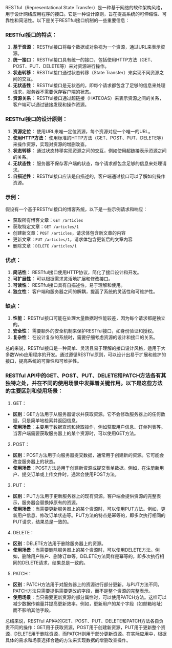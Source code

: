 RESTful（Representational State Transfer）是一种基于网络的软件架构风格，用于设计网络应用程序的接口。它是一种设计原则，旨在提高系统的可伸缩性、可靠性和简洁性。以下是关于RESTful接口机制的一些重要信息：

### RESTful接口的特点：

1.  **基于资源：** RESTful接口将每个数据或对象视为一个资源，通过URL来表示资源。
2.  **统一接口：** RESTful接口具有统一的接口，包括使用HTTP方法（GET、POST、PUT、DELETE等）来对资源进行操作。
3.  **状态转移：** RESTful接口通过状态转移（State Transfer）来实现不同资源之间的交互。
4.  **无状态性：** RESTful接口是无状态的，即每个请求都包含了足够的信息来处理请求，服务器不需要保存客户端的状态。
5.  **资源关系：** RESTful接口通过超链接（HATEOAS）来表示资源之间的关系，客户端可以通过链接发现和操作资源。

### RESTful接口的设计原则：

1.  **资源定位：** 使用URL来唯一定位资源，每个资源对应一个唯一的URL。
2.  **使用HTTP方法：** 使用标准的HTTP方法（GET、POST、PUT、DELETE等）来操作资源，实现对资源的增删改查。
3.  **状态转移：** 通过状态转移实现资源之间的交互，例如使用超链接表示资源之间的关系。
4.  **无状态性：** 服务器不保存客户端的状态，每个请求都包含足够的信息来处理请求。
5.  **自描述性：** RESTful接口应该是自描述的，客户端通过接口可以了解如何操作资源。

### 示例：

假设有一个基于RESTful接口的博客系统，以下是一些示例请求和响应：

*   获取所有博客文章：`GET /articles`
*   获取特定文章：`GET /articles/1`
*   创建新文章：`POST /articles`，请求体包含新文章的内容
*   更新文章：`PUT /articles/1`，请求体包含更新后的文章内容
*   删除文章：`DELETE /articles/1`

### 优点：

1.  **简洁性：** RESTful接口使用HTTP协议，简化了接口设计和开发。
2.  **可扩展性：** 可以根据需求灵活地扩展和修改接口。
3.  **可读性：** RESTful接口具有自描述性，易于理解和使用。
4.  **独立性：** 客户端和服务器之间的解耦，提高了系统的灵活性和可维护性。

### 缺点：

1.  **性能：** RESTful接口可能在处理大量数据时性能较差，因为每个请求都是独立的。
2.  **安全性：** 需要额外的安全机制来保护RESTful接口，如身份验证和授权。
3.  **复杂性：** 在设计复杂的系统时，需要仔细考虑资源的设计和接口的关系。

总的来说，RESTful接口是一种简单、灵活且易于理解的接口设计风格，适用于大多数Web应用程序的开发。通过遵循RESTful原则，可以设计出易于扩展和维护的接口，提高系统的可靠性和可维护性。

### RESTful API中的GET、POST、PUT、DELETE和PATCH方法各有其独特之处，并在不同的使用场景中发挥着关键作用。以下是这些方法的主要区别和使用场景：

1. GET：
  * **区别**：GET方法用于从服务器请求并获取资源。它不会修改服务器上的任何数据，只是简单地检索并返回信息。
  * **使用场景**：主要用于数据查询和读取操作，例如获取用户信息、订单列表等。当客户端需要获取服务器上的某个资源时，可以使用GET方法。

2. POST：
  * **区别**：POST方法用于向服务器提交数据，通常用于创建新的资源。它可能会改变服务器上的状态。
  * **使用场景**：POST方法适用于创建新资源或提交表单数据。例如，在注册新用户、提交订单或上传文件时，通常会使用POST方法。

3. PUT：
  * **区别**：PUT方法用于更新服务器上的现有资源。客户端会提供资源的完整表示，服务器会替换掉原有的资源。
  * **使用场景**：当需要更新服务器上的某个资源时，可以使用PUT方法。例如，更新用户信息、修改订单状态等。PUT方法的特点是幂等的，即多次执行相同的PUT请求，结果总是一致的。

4. DELETE：
  * **区别**：DELETE方法用于删除服务器上的资源。
  * **使用场景**：当需要删除服务器上的某个资源时，可以使用DELETE方法。例如，删除用户账户、删除订单等。DELETE方法同样是幂等的，即多次执行相同的DELETE请求，结果总是一致的。

5. PATCH：
  * **区别**：PATCH方法用于对服务器上的资源进行部分更新。与PUT方法不同，PATCH方法只需要提供需要更改的字段，而不是整个资源的完整表示。
  * **使用场景**：当只需要更新资源的部分属性时，可以使用PATCH方法。这样可以减少数据传输量并提高更新效率。例如，更新用户的某个字段（如邮箱地址）而不影响其他字段。

总结来说，RESTful API中的GET、POST、PUT、DELETE和PATCH方法各自负责不同的操作：GET用于获取资源，POST用于创建新资源，PUT用于更新整个资源，DELETE用于删除资源，而PATCH则用于部分更新资源。在实际应用中，根据具体的需求和场景选择合适的方法来实现数据的增删改查操作。